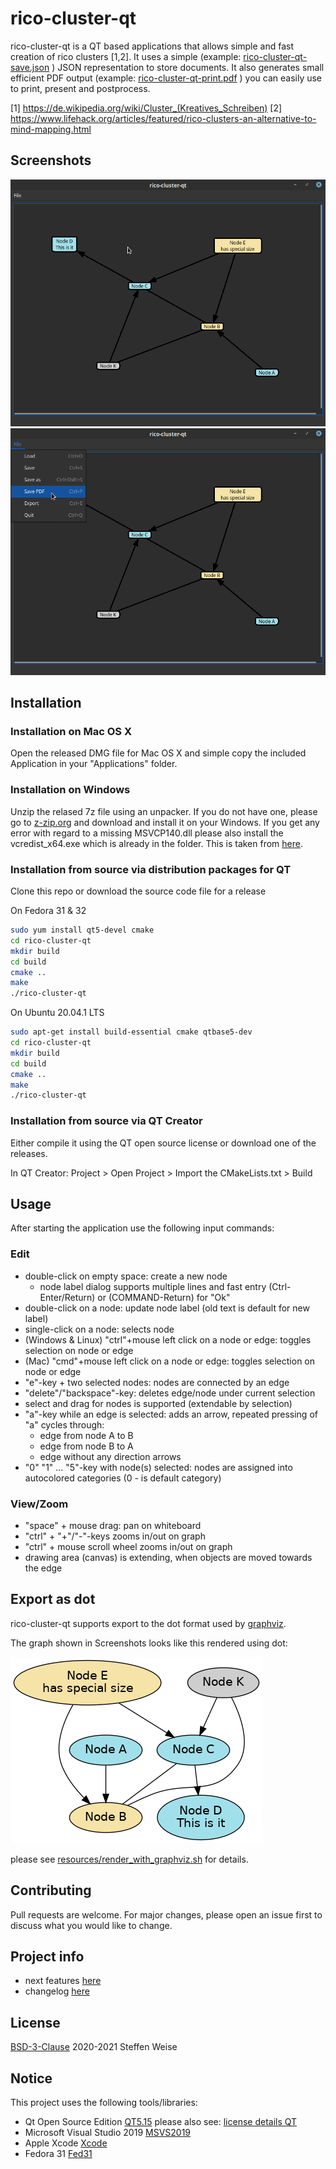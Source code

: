 # rico-cluster-qt

rico-cluster-qt is a QT based applications that allows simple and fast creation of rico clusters [1,2]. It uses a simple (example: [rico-cluster-qt-save.json](resources/rico-cluster-qt-save.json) ) JSON representation to store documents. It also generates small efficient PDF output (example: [rico-cluster-qt-print.pdf](resources/rico-cluster-qt-print.pdf) ) you can easily use to print, present and postprocess.

[1] https://de.wikipedia.org/wiki/Cluster_(Kreatives_Schreiben)
[2] https://www.lifehack.org/articles/featured/rico-clusters-an-alternative-to-mind-mapping.html
## Screenshots

![Main Application Window](resources/rico-cluster-qt.png)
![Main Menu](resources/rico-cluster-qt-2.png)

## Installation

### Installation on Mac OS X

Open the released DMG file for Mac OS X and simple copy the included Application in your "Applications" folder.

### Installation on Windows

Unzip the relased 7z file using an unpacker. If you do not have one, please go to [z-zip.org](https://www.7-zip.org/) and download and install it on your Windows. If you get any error with regard to a missing MSVCP140.dll please also install the vcredist_x64.exe which is already in the folder. This is taken from [here](https://support.microsoft.com/en-us/help/2977003/the-latest-supported-visual-c-downloads).

### Installation from source via distribution packages for QT

Clone this repo or download the source code file for a release

On Fedora 31 & 32

```bash
sudo yum install qt5-devel cmake
cd rico-cluster-qt
mkdir build
cd build
cmake ..
make
./rico-cluster-qt
```

On Ubuntu 20.04.1 LTS

```bash
sudo apt-get install build-essential cmake qtbase5-dev
cd rico-cluster-qt
mkdir build
cd build
cmake ..
make
./rico-cluster-qt
```

### Installation from source via QT Creator

Either compile it using the QT open source license or download one of the releases.

In QT Creator:
Project > Open Project > Import the CMakeLists.txt > Build

## Usage

After starting the application use the following input commands:

### Edit
* double-click on empty space: create a new node
  * node label dialog supports multiple lines and fast entry (Ctrl-Enter/Return) or (COMMAND-Return) for "Ok"
* double-click on a node: update node label (old text is default for new label)
* single-click on a node: selects node
* (Windows & Linux) "ctrl"+mouse left click on a node or edge: toggles selection on node or edge
* (Mac) "cmd"+mouse left click on a node or edge: toggles selection on node or edge
* "e"-key + two selected nodes: nodes are connected by an edge 
* "delete"/"backspace"-key: deletes edge/node under current selection
* select and drag for nodes is supported (extendable by selection)
* "a"-key while an edge is selected: adds an arrow, repeated pressing of "a" cycles through:
    * edge from node A to B
	* edge from node B to A
	* edge without any direction arrows
* "0" "1" ... "5"-key with node(s) selected: nodes are assigned into autocolored categories (0 - is default category)

### View/Zoom
* "space" + mouse drag: pan on whiteboard
* "ctrl" + "+"/"-"-keys zooms in/out on graph
* "ctrl" + mouse scroll wheel zooms in/out on graph
* drawing area (canvas) is extending, when objects are moved towards the edge

## Export as dot

rico-cluster-qt supports export to the dot format used by [graphviz](https://graphviz.org/).

The graph shown in Screenshots looks like this rendered using dot:

![rendered dot export](resources/rico-cluster-qt-from-dot.png)

please see [resources/render_with_graphviz.sh](resources/render_with_graphviz.sh) for details.

## Contributing
Pull requests are welcome. For major changes, please open an issue first to discuss what you would like to change.

## Project info

* next features [here](NEXT_FEATURES.md)
* changelog [here](CHANGELOG.md)

## License
[BSD-3-Clause](https://opensource.org/licenses/BSD-3-Clause)
2020-2021 Steffen Weise

## Notice

This project uses the following tools/libraries:

* Qt Open Source Edition [QT5.15](https://qt.io) please also see: [license details QT](https://doc.qt.io/qt-5/licenses-used-in-qt.html)
* Microsoft Visual Studio 2019 [MSVS2019](https://visualstudio.microsoft.com/)
* Apple Xcode [Xcode](https://developer.apple.com/xcode/)
* Fedora 31 [Fed31](https://getfedora.org)
